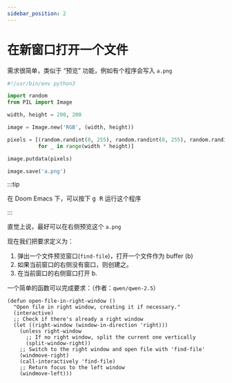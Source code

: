 ```yaml
---
sidebar_position: 2
---
```


# 在新窗口打开一个文件

需求很简单，类似于 “预览” 功能，例如有个程序会写入 `a.png`

```python
#!/usr/bin/env python3

import random
from PIL import Image

width, height = 200, 200

image = Image.new('RGB', (width, height))

pixels = [(random.randint(0, 255), random.randint(0, 255), random.randint(0, 255))
          for _ in range(width * height)]

image.putdata(pixels)

image.save('a.png')

```

:::tip

在 Doom Emacs 下，可以按下 <kbd>g R</kbd> 运行这个程序

:::

直觉上说，最好可以在右侧预览这个 `a.png`

现在我们把要求定义为：

1. 弹出一个文件预览窗口(`find-file`)，打开一个文件作为 buffer (b)
2. 如果当前窗口的右侧没有窗口，则创建之。
3. 在当前窗口的右侧窗口打开 b.


一个简单的函数可以完成要求：（作者：`qwen/qwen-2.5`）

```elisp
(defun open-file-in-right-window ()
  "Open file in right window, creating it if necessary."
  (interactive)
  ;; Check if there's already a right window
  (let ((right-window (window-in-direction 'right)))
    (unless right-window
      ;; If no right window, split the current one vertically
      (split-window-right))
    ;; Switch to the right window and open file with 'find-file'
    (windmove-right)
    (call-interactively 'find-file)
    ;; Return focus to the left window
    (windmove-left)))
```

